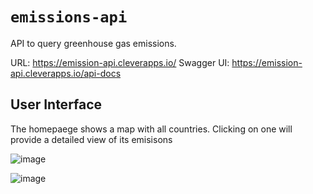 # `emissions-api`

API to query greenhouse gas emissions.

URL: https://emission-api.cleverapps.io/
Swagger UI: https://emission-api.cleverapps.io/api-docs

## User Interface

The homepaege shows a map with all countries. Clicking on one will provide a detailed view of its emisisons

![image](https://user-images.githubusercontent.com/24838519/165086595-e3ac9c6d-b56e-4778-bf28-a8eb5179be07.png)

![image](https://user-images.githubusercontent.com/24838519/165086516-1d0e1d7c-2af2-4b71-a1b9-e73c1e459531.png)

